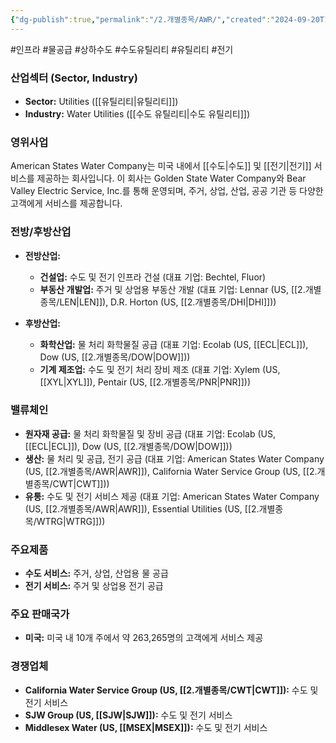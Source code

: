 ```yaml
---
{"dg-publish":true,"permalink":"/2.개별종목/AWR/","created":"2024-09-20T15:31:41.040+09:00","updated":"2025-06-03T20:05:57.847+09:00"}
---
```


#인프라 #물공급 #상하수도 #수도유틸리티 #유틸리티 #전기 

### 산업섹터 (Sector, Industry)

- **Sector:** Utilities ([[유틸리티\|유틸리티]])
- **Industry:** Water Utilities ([[수도 유틸리티\|수도 유틸리티]])

### 영위사업

American States Water Company는 미국 내에서 [[수도\|수도]] 및 [[전기\|전기]] 서비스를 제공하는 회사입니다. 이 회사는 Golden State Water Company와 Bear Valley Electric Service, Inc.를 통해 운영되며, 주거, 상업, 산업, 공공 기관 등 다양한 고객에게 서비스를 제공합니다.

### 전방/후방산업

- **전방산업:**
    - **건설업:** 수도 및 전기 인프라 건설 (대표 기업: Bechtel, Fluor)
    - **부동산 개발업:** 주거 및 상업용 부동산 개발 (대표 기업: Lennar (US, [[2.개별종목/LEN\|LEN]]), D.R. Horton (US, [[2.개별종목/DHI\|DHI]]))
      
- **후방산업:**
    - **화학산업:** 물 처리 화학물질 공급 (대표 기업: Ecolab (US, [[ECL\|ECL]]), Dow (US, [[2.개별종목/DOW\|DOW]]))
    - **기계 제조업:** 수도 및 전기 처리 장비 제조 (대표 기업: Xylem (US, [[XYL\|XYL]]), Pentair (US, [[2.개별종목/PNR\|PNR]]))

### 밸류체인

- **원자재 공급:** 물 처리 화학물질 및 장비 공급 (대표 기업: Ecolab (US, [[ECL\|ECL]]), Dow (US, [[2.개별종목/DOW\|DOW]]))
- **생산:** 물 처리 및 공급, 전기 공급 (대표 기업: American States Water Company (US, [[2.개별종목/AWR\|AWR]]), California Water Service Group (US, [[2.개별종목/CWT\|CWT]]))
- **유통:** 수도 및 전기 서비스 제공 (대표 기업: American States Water Company (US, [[2.개별종목/AWR\|AWR]]), Essential Utilities (US, [[2.개별종목/WTRG\|WTRG]]))

### 주요제품

- **수도 서비스:** 주거, 상업, 산업용 물 공급
- **전기 서비스:** 주거 및 상업용 전기 공급

### 주요 판매국가

- **미국:** 미국 내 10개 주에서 약 263,265명의 고객에게 서비스 제공

### 경쟁업체

- **California Water Service Group (US, [[2.개별종목/CWT\|CWT]]):** 수도 및 전기 서비스
- **SJW Group (US, [[SJW\|SJW]]):** 수도 및 전기 서비스
- **Middlesex Water (US, [[MSEX\|MSEX]]):** 수도 및 전기 서비스